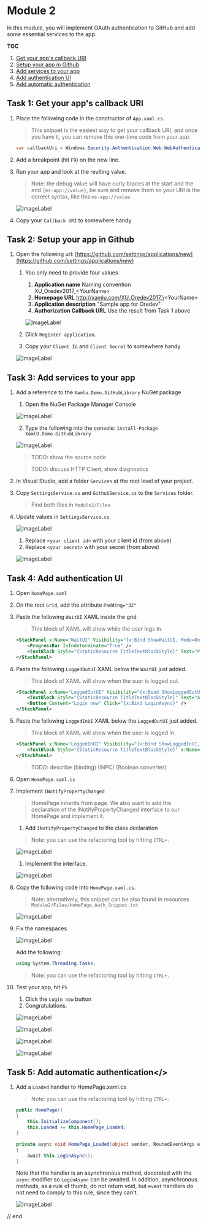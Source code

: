 # Module 2
In this module, you will implement OAuth authentication to GitHub and add some essential services to the app.

**TOC**
1. [Get your app's callback URI](#callback)
1. [Setup your app in Github](#github)
1. [Add services to your app](#services)
1. [Add authentication UI](#auth)
1. [Add automatic authentication](#auto)

## Task 1: Get your app's callback URI<a name="callback"></a>

1. Place the following code in the constructor of `App.xaml.cs`.

    > This snippet is the easiest way to get your callback URI, and once you have it, you can remove this one-time code from your app. 

    ```csharp
    var callbackUri = Windows.Security.Authentication.Web.WebAuthenticationBroker.GetCurrentApplicationCallbackUri(); 
    ```

1. Add a breakpoint (hit `F9`) on the new line.  
1. Run your app and look at the reulting value.

    > Note: the debug value will have curly braces at the start and the end `{ms-app://value}`, be sure and remove them so your URI is the correct syntax, like this `ms-app://value`. 

    ![ImageLabel](./Images/MOD02_2017-10-26_12_04_35.png)

1. Copy your `Callback URI` to somewhere handy

## Task 2: Setup your app in Github<a name="github"></a>

1. Open the following url: [https://github.com/settings/applications/new](https://github.com/settings/applications/new)

    1. You only need to provide four values
        1. **Application name** Naming convention XU_Oredev2017_\<YourName\>
        1. **Homepage URL** http://xamlu.com/XU_Oredev2017_\<YourName\>
        1. **Application description** "Sample app for Oredev"
        1. **Authorization Callback URL** Use the result from Task 1 above

        ![ImageLabel](./Images/MOD02_2017-10-26_12_17_46.png)

    1. Click `Register application`.
    1. Copy *your* `Client Id` and `Client Secret` to somewhere handy

    ![ImageLabel](./Images/MOD02_2017-10-26_12_20_30.png)

## Task 3: Add services to your app<a name="services"></a>

1. Add a reference to the `Xamlu.Demo.GitHubLibrary` NuGet package 

    1. Open the NuGet Package Manager Console
    
    ![ImageLabel](./Images/MOD02_2017-10-26_12_26_42.png)

    2. Type the following into the console: `Install-Package XamlU.Demo.GithubLibrary`

    ![ImageLabel](./Images/MOD02_2017-10-26_12_28_32.png)

    > TODO: show the source code

    > TODO: discuss HTTP Client, show diagnostics

1. In Visual Studio, add a folder `Services` at the root level of your project.
1. Copy `SettingsService.cs` and `GithubService.cs` to the `Services` folder.
    
    > Find both files in `Module2/Files`

1. Update values in `SettingsService.cs`

    ![ImageLabel](./Images/MOD02_2017-10-26_12_35_11.png)

    1. Replace `<your client id>` with your client id (from above)
    2. Replace `<your secret>` with your secret (from above)

    ![ImageLabel](./Images/MOD02_2017-10-26_12_36_17.png)

## Task 4: Add authentication UI<a name="auth"></a>

1. Open `homePage.xaml`
1. On the root `Grid`, add the attribute `Padding="32"`
1. Paste the following `WaitUI` XAML inside the grid

    > This block of XAML will show while the user logs in. 

    ```xml
    <StackPanel x:Name="WaitUI" Visibility="{x:Bind ShowWaitUI, Mode=OneWay}">
        <ProgressBar IsIndeterminate="True" />
        <TextBlock Style="{StaticResource TitleTextBlockStyle}" Text="Please wait" />
    </StackPanel> 
    ```

1. Paste the following `LoggedOutUI` XAML below the `WaitUI` just added.

    > This block of XAML will show when the suer is logged out. 

    ```xml
    <StackPanel x:Name="LoggedOutUI" Visibility="{x:Bind ShowLoggedOutUI, Mode=OneWay}">
        <TextBlock Style="{StaticResource TitleTextBlockStyle}" Text="Authentication is required" />
        <Button Content="Login now" Click="{x:Bind LoginAsync}" />
    </StackPanel> 
    ```
1. Paste the following `LoggedInUI` XAML below the `LoggedOutUI` just added.

    > This block of XAML will show when the user is logged in. 

    ```xml
    <StackPanel x:Name="LoggedInUI" Visibility="{x:Bind ShowLoggedInUI, Mode=OneWay}">
        <TextBlock Style="{StaticResource TitleTextBlockStyle}" x:Name="UserNameTextBlock" Text="{x:Bind User.name, Mode=OneWay}" />
    </StackPanel> 
    ```
    > TODO: describe (binding) (INPC) (Boolean converter)

1. Open `HomePage.xaml.cs`

1. Implement `INotifyPropertyChanged`

    > HomePage inherits from page. We also want to add the declaration of the INotifyPropertyChanged interface to our HomePage and implement it.

    1. Add `INotifyPropertyChanged` to the class declaration

    > Note: you can use the refactoring tool by hitting `CTRL+.`

    ![ImageLabel](./Images/MOD02_2017-10-26_12_56_22.png)

    1. Implement the interface. 
    
    ![ImageLabel](./Images/MOD02_2017-10-26_12_57_35.png)

1. Copy the following code into `HomePage.xaml.cs`.

    > Note: alternatively, this snippet can be also found in resources `Module2/Files/HomePage_Auth_Snippet.txt`

    ![ImageLabel](./Images/MOD02_2017-10-26_13_22_41.png)

1. Fix the namespaces

    ![ImageLabel](./Images/MOD02_2017-10-26_13_30_40.png)

    Add the following:

    ```csharp
    using System.Threading.Tasks; 
    ```

    > Note: you can use the refactoring tool by hitting `CTRL+.`

1. Test your app, hit `F5`

    1. Click the `Login now` button
    1. Congratulations.

    ![ImageLabel](./Images/MOD02_2017-10-26_13_25_36.png)

    ![ImageLabel](./Images/MOD02_2017-10-26_13_31_48.png)

    ![ImageLabel](./Images/MOD02_2017-10-26_13_32_01.png)

    ![ImageLabel](./Images/MOD02_2017-10-26_13_32_59.png)

## Task 5: Add automatic authentication<a name="auto"></>

1. Add a `Loaded` handler to HomePage.xaml.cs

    > Note: you can use the refactoring tool by hitting `CTRL+.`

    ```csharp
    public HomePage()
    {
        this.InitializeComponent();
        this.Loaded += this.HomePage_Loaded;
    }

    private async void HomePage_Loaded(object sender, RoutedEventArgs e)
    {
        await this.LoginAsync();
    } 
    ```
    Note that the handler is an asynchronous method, decorated with the `async` modifier so `LoginAsync` can be awaited. In addition, asynchronous methods, as a rule of thumb, do not return void, but `event` handlers do not need to comply to this rule, since they can't. 

    ![ImageLabel](./Images/MOD02_2017-10-26_13_35_50.png)

// end

